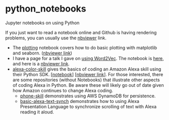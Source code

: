 # python_notebooks
Jupyter notebooks on using Python

If you just want to read a notebook online and Github is having rendering problems, you can usually use the [nbviewer](https://nbviewer.jupyter.org/) link.

* The [plotting](plotting.ipynb) notebook covers how to do basic plotting with matplotlib and seaborn. ([nbviewer link](https://nbviewer.jupyter.org/github/ultradian/python_notebooks/blob/master/plotting.ipynb))
* I have a page for a talk I gave on [using Word2Vec](https://github.com/ultradian/word2vec). The notebook is [here](https://github.com/ultradian/word2vec/blob/master/word2vecTalk.ipynb), and here is a [nbviewer link](https://nbviewer.org/github/ultradian/word2vec/blob/master/word2vecTalk.ipynb).
* [alexa-color-skill](https://github.com/ultradian/alexa-color-skill) gives the basics of coding an Amazon Alexa skill using their Python SDK. [[notebook](https://github.com/ultradian/alexa-color-skill/blob/master/learnAlexa.ipynb)] [[nbviewer link](https://nbviewer.org/github/ultradian/alexa-color-skill/blob/master/learnAlexa.ipynb)]. For those interested, there are some repositories (without Notebooks) that illustrate other aspects of coding Alexa in Python. Be aware these will likely go out of date given how Amazon continues to change Alexa coding.
    - [phone-skill](https://github.com/ultradian/phone-skill) demonstrates using AWS DynamoDB for persistence.
    - [basic-alexa-text-synch](https://github.com/ultradian/basic-alexa-text-synch) demonstrates how to using Alexa Presentation Language to synchronize scrolling of text with Alexa reading it aloud.
    
